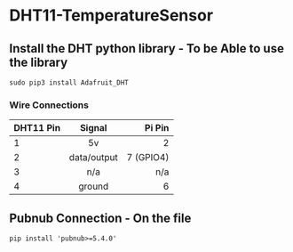 # DHT11-TemperatureSensor

## Install the DHT python library - To be Able to use the library
`sudo pip3 install Adafruit_DHT`

### Wire Connections

| DHT11 Pin | Signal        | Pi Pin   |
| ----------|:-------------:| --------:|
| 1         | 5v            |   2      |      
| 2         | data/output   |7 (GPIO4) |
| 3         | n/a           |    n/a   |
| 4         | ground        |    6     |

## Pubnub Connection - On the file
`pip install 'pubnub>=5.4.0'`